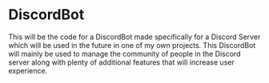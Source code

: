 # DiscordBot
This will be the code for a DiscordBot made specifically for a Discord Server which will be used in the future in one of my own projects. This DiscordBot will mainly be used to manage the community of people in the Discord server along with plenty of additional features that will increase user experience.

